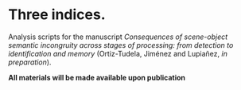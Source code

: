 # Three indices. 
Analysis scripts for the manuscript _Consequences of scene-object semantic incongruity across stages of processing: from detection to identification and memory_ (Ortiz-Tudela, Jiménez and Lupiañez, _in preparation_).

**All materials will be made available upon publication**
